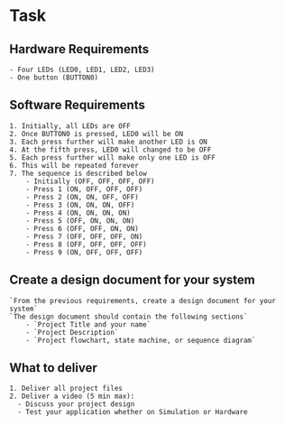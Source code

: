 # Task 
## Hardware Requirements
    - Four LEDs (LED0, LED1, LED2, LED3)
    - One button (BUTTON0)

## Software Requirements
    1. Initially, all LEDs are OFF
    2. Once BUTTON0 is pressed, LED0 will be ON
    3. Each press further will make another LED is ON
    4. At the fifth press, LED0 will changed to be OFF
    5. Each press further will make only one LED is OFF
    6. This will be repeated forever
    7. The sequence is described below
        - Initially (OFF, OFF, OFF, OFF)
        - Press 1 (ON, OFF, OFF, OFF)
        - Press 2 (ON, ON, OFF, OFF)
        - Press 3 (ON, ON, ON, OFF)
        - Press 4 (ON, ON, ON, ON)
        - Press 5 (OFF, ON, ON, ON)
        - Press 6 (OFF, OFF, ON, ON)
        - Press 7 (OFF, OFF, OFF, ON)
        - Press 8 (OFF, OFF, OFF, OFF)
        - Press 9 (ON, OFF, OFF, OFF)



## Create a design document for your system
    `From the previous requirements, create a design document for your system`
    `The design document should contain the following sections`
        - `Project Title and your name`
        - `Project Description`
        - `Project flowchart, state machine, or sequence diagram`

## What to deliver
    1. Deliver all project files
    2. Deliver a video (5 min max):
      - Discuss your project design
      - Test your application whether on Simulation or Hardware
